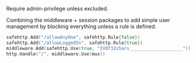 Require admin-privilege unless excluded.

Combining the middleware + session packages to add simple
user management by blocking everything unless a rule is defined.

```go
safehttp.Add("/allowAnyOne", safehttp.Rule{false})
safehttp.Add("/allowLoggedIn", safehttp.Rule{true})
middleware.Add(safehttp.Use(true, "IVOf32chars____________________"))
http.Handle("/", middleware.Use(mux))
```
